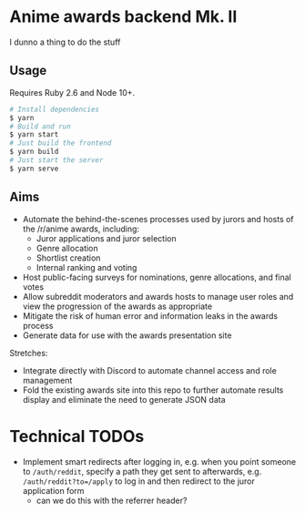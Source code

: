 # Anime awards backend Mk. II

I dunno a thing to do the stuff

## Usage

Requires Ruby 2.6 and Node 10+.

```bash
# Install dependencies
$ yarn
# Build and run
$ yarn start
# Just build the frontend
$ yarn build
# Just start the server
$ yarn serve
```

## Aims

- Automate the behind-the-scenes processes used by jurors and hosts of the /r/anime awards, including:
	- Juror applications and juror selection
	- Genre allocation
	- Shortlist creation
	- Internal ranking and voting
- Host public-facing surveys for nominations, genre allocations, and final votes
- Allow subreddit moderators and awards hosts to manage user roles and view the progression of the awards as appropriate
- Mitigate the risk of human error and information leaks in the awards process
- Generate data for use with the awards presentation site

Stretches:

- Integrate directly with Discord to automate channel access and role management
- Fold the existing awards site into this repo to further automate results display and eliminate the need to generate JSON data

# Technical TODOs

- Implement smart redirects after logging in, e.g. when you point someone to `/auth/reddit`, specify a path they get sent to afterwards, e.g. `/auth/reddit?to=/apply` to log in and then redirect to the juror application form
  - can we do this with the referrer header?
